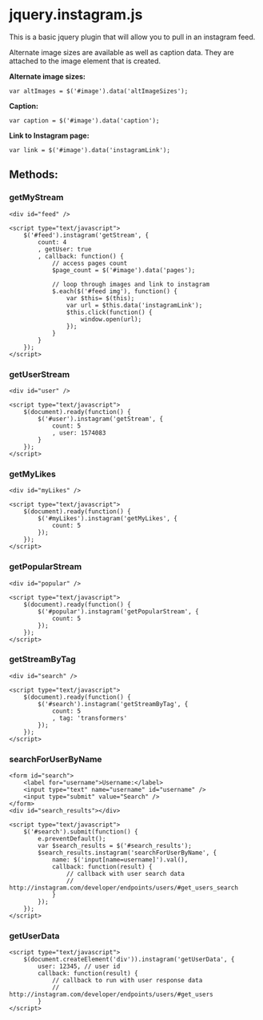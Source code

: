 jquery.instagram.js
===================

This is a basic jquery plugin that will allow you to pull in an instagram feed.



Alternate image sizes are available as well as caption data.  They are attached
to the image element that is created.



**Alternate image sizes:**

~~~~~~~~~~~~~~~~~~~~~~~~~~~~~~~~~~~~~~~~~~~~~~~~~~~~~~~~~~~~~~~~~~~~~~~~~~~~~~~~
var altImages = $('#image').data('altImageSizes');
~~~~~~~~~~~~~~~~~~~~~~~~~~~~~~~~~~~~~~~~~~~~~~~~~~~~~~~~~~~~~~~~~~~~~~~~~~~~~~~~

**Caption:**

~~~~~~~~~~~~~~~~~~~~~~~~~~~~~~~~~~~~~~~~~~~~~~~~~~~~~~~~~~~~~~~~~~~~~~~~~~~~~~~~
var caption = $('#image').data('caption');
~~~~~~~~~~~~~~~~~~~~~~~~~~~~~~~~~~~~~~~~~~~~~~~~~~~~~~~~~~~~~~~~~~~~~~~~~~~~~~~~

**Link to Instagram page:**

~~~~~~~~~~~~~~~~~~~~~~~~~~~~~~~~~~~~~~~~~~~~~~~~~~~~~~~~~~~~~~~~~~~~~~~~~~~~~~~~
var link = $('#image').data('instagramLink');
~~~~~~~~~~~~~~~~~~~~~~~~~~~~~~~~~~~~~~~~~~~~~~~~~~~~~~~~~~~~~~~~~~~~~~~~~~~~~~~~



Methods:
--------

### getMyStream

~~~~~~~~~~~~~~~~~~~~~~~~~~~~~~~~~~~~~~~~~~~~~~~~~~~~~~~~~~~~~~~~~~~~~~~~~~~~~~~~
<div id="feed" />

<script type="text/javascript">
    $('#feed').instagram('getStream', {
        count: 4
        , getUser: true
        , callback: function() {
            // access pages count
            $page_count = $('#image').data('pages');
            
            // loop through images and link to instagram
            $.each($('#feed img'), function() {
                var $this= $(this);
                var url = $this.data('instagramLink');
                $this.click(function() {
                    window.open(url);
                });
            }
        }
    });
</script>
~~~~~~~~~~~~~~~~~~~~~~~~~~~~~~~~~~~~~~~~~~~~~~~~~~~~~~~~~~~~~~~~~~~~~~~~~~~~~~~~



### getUserStream

~~~~~~~~~~~~~~~~~~~~~~~~~~~~~~~~~~~~~~~~~~~~~~~~~~~~~~~~~~~~~~~~~~~~~~~~~~~~~~~~
<div id="user" />

<script type="text/javascript">
    $(document).ready(function() {
        $('#user').instagram('getStream', {
            count: 5
            , user: 1574083
        }
    });
</script>
~~~~~~~~~~~~~~~~~~~~~~~~~~~~~~~~~~~~~~~~~~~~~~~~~~~~~~~~~~~~~~~~~~~~~~~~~~~~~~~~



### getMyLikes

~~~~~~~~~~~~~~~~~~~~~~~~~~~~~~~~~~~~~~~~~~~~~~~~~~~~~~~~~~~~~~~~~~~~~~~~~~~~~~~~
<div id="myLikes" />

<script type="text/javascript">
    $(document).ready(function() {
        $('#myLikes').instagram('getMyLikes', {
            count: 5
        });
    });
</script>
~~~~~~~~~~~~~~~~~~~~~~~~~~~~~~~~~~~~~~~~~~~~~~~~~~~~~~~~~~~~~~~~~~~~~~~~~~~~~~~~



### getPopularStream

~~~~~~~~~~~~~~~~~~~~~~~~~~~~~~~~~~~~~~~~~~~~~~~~~~~~~~~~~~~~~~~~~~~~~~~~~~~~~~~~
<div id="popular" />

<script type="text/javascript">
    $(document).ready(function() {
        $('#popular').instagram('getPopularStream', {
            count: 5
        });
    });
</script>
~~~~~~~~~~~~~~~~~~~~~~~~~~~~~~~~~~~~~~~~~~~~~~~~~~~~~~~~~~~~~~~~~~~~~~~~~~~~~~~~



### getStreamByTag

~~~~~~~~~~~~~~~~~~~~~~~~~~~~~~~~~~~~~~~~~~~~~~~~~~~~~~~~~~~~~~~~~~~~~~~~~~~~~~~~
<div id="search" />

<script type="text/javascript">
    $(document).ready(function() {
        $('#search').instagram('getStreamByTag', {
            count: 5
            , tag: 'transformers'
        });
    });
</script>
~~~~~~~~~~~~~~~~~~~~~~~~~~~~~~~~~~~~~~~~~~~~~~~~~~~~~~~~~~~~~~~~~~~~~~~~~~~~~~~~



### searchForUserByName

~~~~~~~~~~~~~~~~~~~~~~~~~~~~~~~~~~~~~~~~~~~~~~~~~~~~~~~~~~~~~~~~~~~~~~~~~~~~~~~~
<form id="search">
    <label for="username">Username:</label>
    <input type="text" name="username" id="username" />
    <input type="submit" value="Search" />
</form>
<div id="search_results"></div>

<script type="text/javascript">
    $('#search').submit(function() {
        e.preventDefault();
        var $search_results = $('#search_results');
        $search_results.instagram('searchForUserByName', {
            name: $('input[name=username]').val(),
            callback: function(result) {
                // callback with user search data
                // http://instagram.com/developer/endpoints/users/#get_users_search
            }
        });                    
    });
</script>
~~~~~~~~~~~~~~~~~~~~~~~~~~~~~~~~~~~~~~~~~~~~~~~~~~~~~~~~~~~~~~~~~~~~~~~~~~~~~~~~



### getUserData

~~~~~~~~~~~~~~~~~~~~~~~~~~~~~~~~~~~~~~~~~~~~~~~~~~~~~~~~~~~~~~~~~~~~~~~~~~~~~~~~
<script type="text/javascript">
    $(document.createElement('div')).instagram('getUserData', {
        user: 12345, // user id
        callback: function(result) {
            // callback to run with user response data
            // http://instagram.com/developer/endpoints/users/#get_users
        }
</script>
~~~~~~~~~~~~~~~~~~~~~~~~~~~~~~~~~~~~~~~~~~~~~~~~~~~~~~~~~~~~~~~~~~~~~~~~~~~~~~~~


